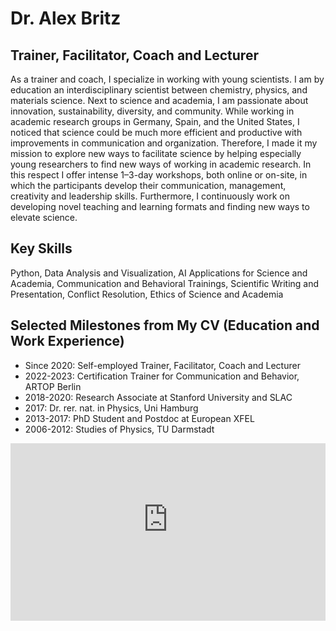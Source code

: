 # Dr. Alex Britz
## Trainer, Facilitator, Coach and Lecturer
As a trainer and coach, I specialize in working with young scientists. I am by education an interdisciplinary scientist between chemistry, physics, and materials science. Next to science and academia, I am passionate about innovation, sustainability, diversity, and community. While working in academic research groups in Germany, Spain, and the United States, I noticed that science could be much more efficient and productive with improvements in communication and organization. Therefore, I made it my mission to explore new ways to facilitate science by helping especially young researchers to find new ways of working in academic research. In this respect I offer intense 1–3-day workshops, both online or on-site, in which the participants develop their communication, management, creativity and leadership skills. Furthermore, I continuously work on developing novel teaching and learning formats and finding new ways to elevate science.

## Key Skills
Python, Data Analysis and Visualization, AI Applications for Science and Academia, Communication and Behavioral Trainings, Scientific Writing and Presentation, Conflict Resolution, Ethics of Science and Academia

## Selected Milestones from My CV (Education and Work Experience)
* Since 2020: Self-employed Trainer, Facilitator, Coach and Lecturer 
* 2022-2023: Certification Trainer for Communication and Behavior, ARTOP Berlin
* 2018-2020: Research Associate at Stanford University and SLAC
* 2017: Dr. rer. nat. in Physics, Uni Hamburg
* 2013-2017: PhD Student and Postdoc at European XFEL
* 2006-2012: Studies of Physics, TU Darmstadt


<div style="position: relative; width: 100%; padding-bottom: 56.25%;">
    <iframe src="https://glassdoorjobdashboard-lebe6kuzetg7ndj77t9mnm.streamlit.app/?embed=true" 
            style="position: absolute; top: 0; left: 0; width: 100%; height: 100%;" 
            frameborder="0" 
            allowfullscreen>
    </iframe>
</div>
